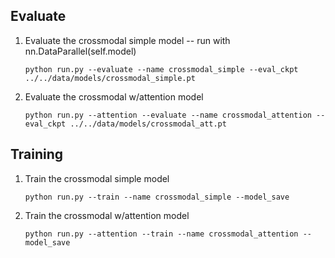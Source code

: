 ## Evaluate

1. Evaluate the crossmodal simple model -- run with nn.DataParallel(self.model)
   ```
   python run.py --evaluate --name crossmodal_simple --eval_ckpt ../../data/models/crossmodal_simple.pt
   ```

2. Evaluate the crossmodal w/attention model
   ```
   python run.py --attention --evaluate --name crossmodal_attention --eval_ckpt ../../data/models/crossmodal_att.pt
   ```

## Training

1. Train the crossmodal simple model
   ```
   python run.py --train --name crossmodal_simple --model_save
   ```

2. Train the crossmodal w/attention model
   ```
   python run.py --attention --train --name crossmodal_attention --model_save
   ```